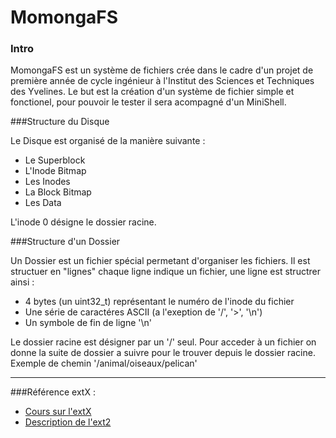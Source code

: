 MomongaFS
=========
### Intro

MomongaFS est un système de fichiers crée dans le cadre d'un projet de première année de cycle ingénieur à l'Institut des Sciences et Techniques des Yvelines.
Le but est la création d'un système de fichier simple et fonctionel, pour pouvoir le tester il sera acompagné d'un MiniShell.

###Structure du Disque

Le Disque est organisé de la manière suivante :

* Le Superblock
* L'Inode Bitmap
* Les Inodes
* La Block Bitmap
* Les Data

L'inode 0 désigne le dossier racine.

###Structure d'un Dossier

Un Dossier est un fichier spécial permetant d'organiser les fichiers. Il est structuer en "lignes" chaque ligne indique un fichier, une ligne est structrer ainsi :
	
* 4 bytes (un uint32_t) représentant le numéro de l'inode du fichier
* Une série de caractéres ASCII (a l'exeption de '/', '>', '\n')  
* Un symbole de fin de ligne '\n'

Le dossier racine est désigner par un '/' seul.
Pour acceder à un fichier on donne la suite de dossier a suivre pour le trouver depuis le dossier racine. Exemple de chemin '/animal/oiseaux/pelican'

---

###Référence
extX :
* [Cours sur l'extX](https://www.fbi.h-da.de/fileadmin/personal/h.baier/Lectures-winter-11/WS-11-Forensics/vorlesung_forensik_ws11-12_kap07-ext-handout.pdf)
* [Description de l'ext2](http://www.nongnu.org/ext2-doc/ext2.html)



